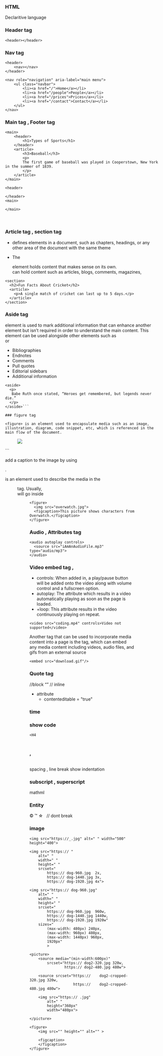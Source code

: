 
### HTML

Declaritive language

<elementname attribute="">

### Header tag 
```
<header></header>
```
### Nav tag

```
<header>
    <nav></nav>
</header>
```

```
<nav role="navigation" aria-label="main menu">
    <ul class="navbar">
        <li><a href="/">Home</a></li>
        <li><a href="/people">People</a></li>
        <li><a href="/prices">Prices</a></li>
        <li><a href="/contact">Contact</a></li>
    </ul>
</nav>
```


### Main tag , Footer tag
```
<main>
    <header>
        <h1>Types of Sports</h1>
    </header>
    <article>
        <h3>Baseball</h3>
        <p>
        The first game of baseball was played in Cooperstown, New York in the summer of 1839.
        </p>
    </article>
</main>
```
```
<header>

</header>
<main>

</main>
```

<body>
    <header>
    </header>
    <main>
    </main>
    <footer>
    </footer>
</body>

### Article tag , section tag 

* <section> defines elements in a document, such as chapters, headings, or any other area of the document with the same theme

* The <article> element holds content that makes sense on its own. <article> can hold content such as articles, blogs, comments, magazines,



```
<section>
  <h2>Fun Facts About Cricket</h2>
  <article>
    <p>A single match of cricket can last up to 5 days.</p>
  </article>
</section>
```

### Aside tag 

<aside> element is used to mark additional information that can enhance another element but isn’t required in order to understand the main content. This element can be used alongside other elements such as <article> or <section>

* Bibliographies
* Endnotes
* Comments
* Pull quotes
* Editorial sidebars
* Additional information

```
<aside>
  <p>
   Babe Ruth once stated, “Heroes get remembered, but legends never die.” 
  </p>
</aside>```

### figure tag 

<figure> is an element used to encapsulate media such as an image, illustration, diagram, code snippet, etc, which is referenced in the main flow of the document.

```
<figure>
  <img src="overwatch.jpg"/>
</figure>
```

add a caption to the image by using <figcaption>.
<figcaption> is an element used to describe the media in the <figure> tag. Usually, <figcaption> will go inside <figure>

```
<figure>
  <img src="overwatch.jpg">
  <figcaption>This picture shows characters from Overwatch.</figcaption>
</figure>
```



### Audio , Attributes tag 

```
<audio autoplay controls>
  <source src="iAmAnAudioFile.mp3" type="audio/mp3">
</audio>
```

### Video embed tag ,

* controls: When added in, a play/pause button will be added onto the video along with volume control and a fullscreen option.
* autoplay: The attribute which results in a video automatically playing as soon as the page is loaded.
* +loop: This attribute results in the video continuously playing on repeat.

```
<video src="coding.mp4" controls>Video not supported</video>

```
Another tag that can be used to incorporate media content into a page is the <embed> tag, which can embed any media content including videos, audio files, and gifs from an external source

```
<embed src="download.gif"/>
```

### Quote tag

<blockquote><p></p></blockquote> //block
<q></q> // inline 
<cite></cite>

* attribute 
  * contenteditable = "true"

### time 

<time></time>
<time datetime="YYYY-MM-DD"></time>

### show code

<code>&lt;H4</code>

### <br> , <pre>
spacing , line break
show indentation


### subscript , superscript

<sub></sub>
<sup></sup>

mathml

<small></small>

### Entity


&copy;
&trade;
&star;
&nbsp; // dont break

### image
```
<img src="https://_.jpg" alt=" " width="500" height="400">

<img src="https:// "
    alt=" "
    width=" "
    height=" "
    srcset="
        https:// dog-960.jpg  2x,
        https:// dog-1440.jpg 3x,
        https:// dog-1920.jpg 4x">
        
<img src="https:// dog-960.jpg"
    alt=" "
    width=" "
    height=" "
    srcset="
        https:// dog-960.jpg  960w,
        https:// dog-1440.jpg 1440w,
        https:// dog-1920.jpg 1920w"
    sizes="
        (max-width: 480px) 240px,
        (max-width: 960px) 480px,
        (max-width: 1440px) 960px,
        1920px"
        >        

<picture>
    <source media="(min-width:600px)"
        srcset="https:// dog2-320.jpg 320w,
                https:// dog2-480.jpg 480w">
    
    <source srcset="https://    dog2-cropped-320.jpg 320w,
                    https://    dog2-cropped-480.jpg 480w">
    
    <img src="https:// .jpg"
        alt=" "
        height="360px"
        width="480px">
    
</picture>

<figure>
    <img src="" height="" alt="" >
    
    <figcaption>
    </figcaption>
</figure>
```
